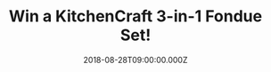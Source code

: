 ---
campaign-uuid: "c-b70814e7-644d-4a5d-ac28-8bcb08f7eb6d"
type: "Competition"
category: "Gifts"
date: "2018-08-28T09:00:00.000Z"
end-date: "2018-09-28T23:59:00.000Z"
disable-form: false
is_promoted: false
has_entry_page: true
title: "Win a KitchenCraft 3-in-1 Fondue Set!"
competition-description: "<p>If you're looking forward to make a great party, we have\
  \ the perfect guest for YOU! We’re giving away an amazing KitchenCraft 3-in-1 Fondue\
  \ Set for one lucky NME AAA member to win!</p>\r\n<p>Want to make your party stand\
  \ out? You know what to do…</p>"
hero-header: "Win a KitchenCraft 3-in-1 Fondue Set!"
terms-confirmation: "N/A"
banner-img: "https://assets.expresslyapp.com/asset-344ec536-fd52-421a-b0ad-0ff94c32309c.jpg"
logo-left-href: "http://aaa.nme.com"
logo-left-image: "https://assets.expresslyapp.com/asset-72cf6433-18a0-48d6-841d-2bcb9027fe07.jpg"
logo-left-title: "nme aaa"
bg-image-hero: "https://assets.expresslyapp.com/asset-5f254017-c428-4727-8283-4fae091bad5d.jpg"
bg-image-first: "https://assets.expresslyapp.com/asset-2634ff13-f9af-4923-a91f-2eab8554c948.jpg"
section1-content: "<p>We have everything you need to discover: the deliciously dippy\
  \ world of fondue! the KitchenCraft 3-in-1 Fondue Set suitable for cheese, chocolate\
  \ and meat fondues!</p>\r\n<p>This fondue set is ideal for cooking meat and sauces\
  \ or melting cheese and chocolate. The set comes complete with a stainless steel\
  \ and ceramic bowl which fit neatly onto a metal stand. It is perfect for dinner\
  \ parties with six stainless steel forks that are colour coded for individual use</p>\r\
  \n<p>Whether you’re a fondue fanatic, or you’re keen to discover this classic Swiss\
  \ dish, you’ll have great fun with KitchenCraft’s 3-in-1 Fondue Set so hurry up\
  \ and enter the form below and indulge yourself into a savoury or sweet course!</p>"
entry-title: "Win a KitchenCraft 3-in-1 Fondue Set!"
entry-content: "Enter the draw to win a KitchenCraft 3-in-1 Fondue Set and enjoy authentic\
  \ cheese fondues by completing the form below before 23:59 on 28th of September\
  \ 2018."
has-winner: false
prize-description: "A KitchenCraft 3-in-1 Fondue Set!"
special-conditions: "Multiple entries are allowed up to one every day."
---